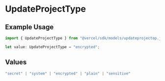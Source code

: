# UpdateProjectType

## Example Usage

```typescript
import { UpdateProjectType } from "@vercel/sdk/models/updateprojectop.js";

let value: UpdateProjectType = "encrypted";
```

## Values

```typescript
"secret" | "system" | "encrypted" | "plain" | "sensitive"
```